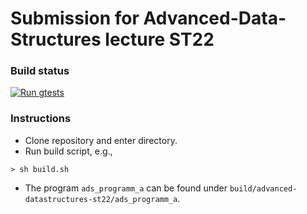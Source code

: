 # Submission for Advanced-Data-Structures lecture ST22

### Build status

[![Run gtests](https://github.com/mathefuchs/advanced-datastructures-st22/actions/workflows/ci_gtest.yml/badge.svg?branch=main)](https://github.com/mathefuchs/advanced-datastructures-st22/actions/workflows/ci_gtest.yml)

### Instructions
* Clone repository and enter directory.
* Run build script, e.g.,
```
> sh build.sh
```
* The program `ads_programm_a` can be found under `build/advanced-datastructures-st22/ads_programm_a`.
